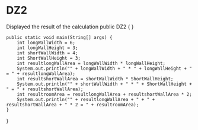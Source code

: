 # DZ2
Displayed the result of the calculation
    public DZ2 {
    }

    public static void main(String[] args) {
        int longWallWidth = 6;
        int longWallHeight = 3;
        int shortWallWidth = 4;
        int ShortWallHeight = 3;
        int resultlongWallArea = longWallWidth * longWallHeight;
        System.out.println("" + longWallWidth + " * " + longWallHeight + " = " + resultlongWallArea);
        int resultshortWallArea = shortWallWidth * ShortWallHeight;
        System.out.println("" + shortWallWidth + " * " + ShortWallHeight + " = " + resultshortWallArea);
        int resultroomArea = resultlongWallArea + resultshortWallArea * 2;
        System.out.println("" + resultlongWallArea + " + " + resultshortWallArea + " * 2 = " + resultroomArea);
    }
}
